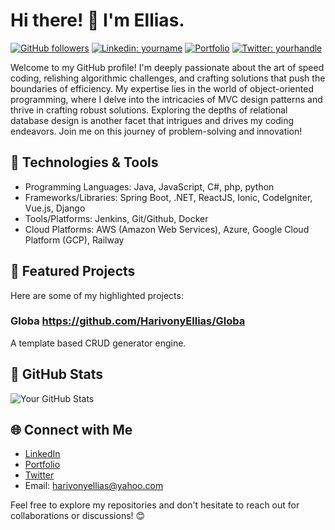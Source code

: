 # Hi there! 👋 I'm Ellias.

[![GitHub followers](https://img.shields.io/github/followers/yourusername?style=social)](https://github.com/HarivonyEllias)
[![Linkedin: yourname](https://img.shields.io/badge/-YourName-blue?style=flat-square&logo=Linkedin&logoColor=white&link=https://www.linkedin.com/in/yourname/)](https://www.linkedin.com/in/yourname/)
[![Portfolio](https://img.shields.io/badge/-Portfolio-yellow?style=flat-square&logo=Hugo&logoColor=white&link=https://yourportfolio.com/)](https://yourportfolio.com/)
[![Twitter: yourhandle](https://img.shields.io/twitter/follow/yourhandle?style=social)](https://twitter.com/yourhandle)

Welcome to my GitHub profile! I'm deeply passionate about the art of speed coding, relishing algorithmic challenges, and crafting solutions that push the boundaries of efficiency.
My expertise lies in the world of object-oriented programming, where I delve into the intricacies of MVC design patterns and thrive in crafting robust solutions.
Exploring the depths of relational database design is another facet that intrigues and drives my coding endeavors. Join me on this journey of problem-solving and innovation!

## 🔧 Technologies & Tools
- Programming Languages: Java, JavaScript, C#, php, python
- Frameworks/Libraries: Spring Boot, .NET, ReactJS, Ionic, CodeIgniter, Vue.js, Django
- Tools/Platforms: Jenkins, Git/Github, Docker
- Cloud Platforms: AWS (Amazon Web Services), Azure, Google Cloud Platform (GCP), Railway
 
## 🌟 Featured Projects
Here are some of my highlighted projects:

### Globa https://github.com/HarivonyEllias/Globa
A template based CRUD generator engine. 

## 🚀 GitHub Stats
![Your GitHub Stats](https://github-readme-stats.vercel.app/api?username=yourusername&show_icons=true&theme=radical)

## 🌐 Connect with Me
- [LinkedIn](soon...)
- [Portfolio](soon...)
- [Twitter](soon...)
- Email: harivonyellias@yahoo.com

Feel free to explore my repositories and don't hesitate to reach out for collaborations or discussions! 😊
